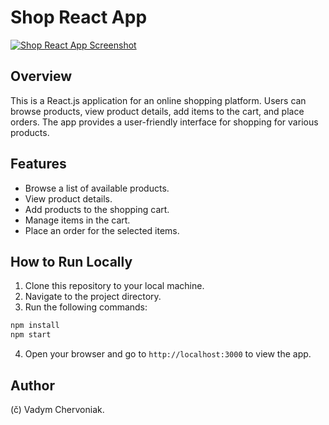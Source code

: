 # Shop React App

[![Shop React App Screenshot](https://github.com/vadym4che/shop-react/blob/main/screenshot.png)](https://vadym4che.github.io/shop-react/)

## Overview

This is a React.js application for an online shopping platform. Users can browse products, view product details, add items to the cart, and place orders. The app provides a user-friendly interface for shopping for various products.

## Features

- Browse a list of available products.
- View product details.
- Add products to the shopping cart.
- Manage items in the cart.
- Place an order for the selected items.


## How to Run Locally

1. Clone this repository to your local machine.
2. Navigate to the project directory.
3. Run the following commands:

```bash
npm install
npm start
```

4. Open your browser and go to `http://localhost:3000` to view the app.

## Author

(&ccaron;) Vadym Chervoniak.